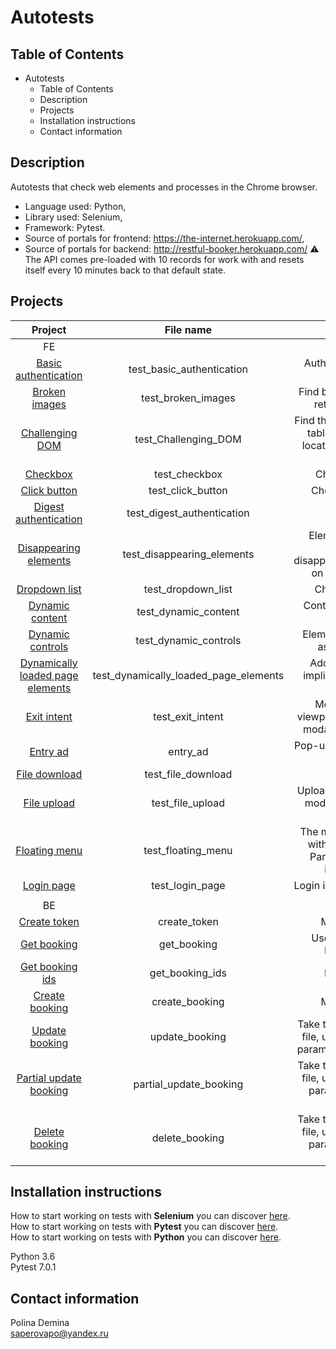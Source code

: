 # Autotests

## Table of Contents

- Autotests
  - Table of Contents
  - Description
  - Projects
  - Installation instructions
  - Contact information
    
## Description
Autotests that check web elements and processes in the Chrome browser. 
- Language used: Python, 
- Library used: Selenium, 
- Framework: Pytest.
- Source of portals for frontend: https://the-internet.herokuapp.com/,
- Source of portals for backend: http://restful-booker.herokuapp.com/
  ⚠️ The API comes pre-loaded with 10 records for work with and resets itself every 10 minutes back to that default state.

## Projects

| Project | File name    | Description    |
| :-----: | :---: | :---: |
| FE |    |     |
| [Basic authentication](https://github.com/PolinaDem/at_test_selenium_python/blob/main/test_basic_authentication.py) | test_basic_authentication | Authorization via web request |
| [Broken images](https://github.com/PolinaDem/at_test_selenium_python/blob/main/test_broken_images.py) | test_broken_images | Find broken images and return their count |
| [Challenging DOM](https://github.com/PolinaDem/at_test_selenium_python/blob/main/test_Challenging_DOM.py) | test_Challenging_DOM | Find the best locators in a table with no helpful locators, and a canvas element |
| [Checkbox](https://github.com/PolinaDem/at_test_selenium_python/blob/main/test_checkbox.py) | test_checkbox | Check checkbox |
| [Click button](https://github.com/PolinaDem/at_test_selenium_python/blob/main/test_click_button.py) | test_click_button | Check click button |
| [Digest authentication](https://github.com/PolinaDem/at_test_selenium_python/blob/main/test_digest_authentication.py) | test_digest_authentication | - |
| [Disappearing elements](https://github.com/PolinaDem/at_test_selenium_python/blob/main/test_disappearing_elements.py) | test_disappearing_elements | Elements on a page change by disappearing/reappearing on each page load |
| [Dropdown list](https://github.com/PolinaDem/at_test_selenium_python/blob/main/test_dropdown_list.py) | test_dropdown_list | Check dropdown |
| [Dynamic content](https://github.com/PolinaDem/at_test_selenium_python/blob/main/test_dynamic_content.py) | test_dynamic_content | Content updated after refresh |
| [Dynamic controls](https://github.com/PolinaDem/at_test_selenium_python/blob/main/test_dynamic_controls.py) | test_dynamic_controls | Elements are changed asynchronously |
| [Dynamically loaded page elements](https://github.com/PolinaDem/at_test_selenium_python/blob/main/test_dynamically_loaded_page_elements.py) | test_dynamically_loaded_page_elements | Adding explicit and implicit expectation of elements  |
| [Exit intent](https://github.com/PolinaDem/at_test_selenium_python/blob/main/test_exit_intent.py) | test_exit_intent | Mouse out of the viewport pane and see a modal window appear |
| [Entry ad](https://github.com/PolinaDem/at_test_selenium_python/blob/main/entry_ad.py) | entry_ad | Pop-up displays an ad on page load |
| [File download](https://github.com/PolinaDem/at_test_selenium_python/blob/main/test_file_download.py) | test_file_download | - |
| [File upload](https://github.com/PolinaDem/at_test_selenium_python/blob/main/test_file_upload.py) | test_file_upload | Upload by button and by modal window on the page |
| [Floating menu](https://github.com/PolinaDem/at_test_selenium_python/blob/main/test_floating_menu.py)   |  test_floating_menu  |  The menu moves along with the page scroll. Parameterization is implemented   |
| [Login page](https://github.com/PolinaDem/at_test_selenium_python/blob/main/test_login_page.py)   | test_login_page   |  Login into the secure area   |
|    |    |     |
| BE |    |     |
| [Create token](https://github.com/PolinaDem/at_test_selenium_python/blob/main/API/create_token.py) |  create_token  | Method: POST   |
| [Get booking](https://github.com/PolinaDem/at_test_selenium_python/blob/main/API/get_booking.py) |  get_booking  |  Use url parameter. Method: GET   |
| [Get booking ids](https://github.com/PolinaDem/at_test_selenium_python/blob/main/API/get_booking_ids.py) |  get_booking_ids  | Method: GET    |
| [Create booking](https://github.com/PolinaDem/at_test_selenium_python/blob/main/API/create_booking.py)   |  create_booking  | Method: POST    |
| [Update booking](https://github.com/PolinaDem/at_test_selenium_python/blob/main/API/update_booking.py)   | update_booking   | Take token from another file, use cookie and url parameter. Method: PUT    |
| [Partial update booking](https://github.com/PolinaDem/at_test_selenium_python/blob/main/API/partial_update_booking.py)   | partial_update_booking   | Take token from another file, use cookie and url parameter. Method: PATCH    |
| [Delete booking](https://github.com/PolinaDem/at_test_selenium_python/blob/main/API/delete_booking.py)   | delete_booking   | Take token from another file, use cookie and url parameter. Method: DELETE    |

## Installation instructions
How to start working on tests with **Selenium** you can discover [here](https://www.selenium.dev/documentation/). \
How to start working on tests with **Pytest** you can discover [here](https://docs.pytest.org/en/7.1.x/announce/release-7.0.1.html). \
How to start working on tests with **Python** you can discover [here](https://docs.python.org/3.6/tutorial/). 

Python 3.6\
Pytest 7.0.1

## Contact information
Polina Demina\
saperovapo@yandex.ru